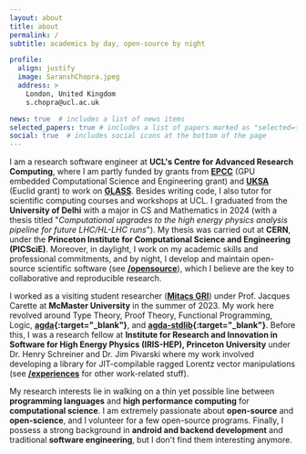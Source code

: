 ```yaml
---
layout: about
title: about
permalink: /
subtitle: academics by day, open-source by night

profile:
  align: justify
  image: SaranshChopra.jpeg
  address: >
    London, United Kingdom
    s.chopra@ucl.ac.uk

news: true  # includes a list of news items
selected_papers: true # includes a list of papers marked as "selected={true}"
social: true  # includes social icons at the bottom of the page
---
```


I am a research software engineer at **UCL's Centre for Advanced Research Computing**, where I am partly funded by grants from **[EPCC](https://www.epcc.ed.ac.uk)** (GPU embedded Computational Science and Engineering grant) and **[UKSA](https://www.gov.uk/government/organisations/uk-space-agency)** (Euclid grant) to work on **[GLASS](https://github.com/glass-dev/glass)**. Besides writing code, I also tutor for scientific computing courses and workshops at UCL. I graduated from the **University of Delhi** with a major in CS and Mathematics in 2024 (with a thesis titled "*Computational upgrades to the high energy physics analysis pipeline for future LHC/HL-LHC runs*"). My thesis was carried out at **CERN**, under the **Princeton Institute for Computational Science and Engineering (PICSciE)**.  Moreover, in daylight, I work on my academic skills and professional commitments, and by night, I develop and maintain open-source scientific software (see **[/opensource](/opensource)**), which I believe are the key to collaborative and reproducible research.

I worked as a visiting student researcher (**[Mitacs GRI](https://www.mitacs.ca/en/programs/globalink/globalink-research-internship)**) under Prof. Jacques Carette at **McMaster University** in the summer of 2023. My work here revolved around Type Theory, Proof Theory, Functional Programming, Logic, **[agda](https://wiki.portal.chalmers.se/agda/pmwiki.php){:target="_blank"}**, and **[agda-stdlib](https://github.com/agda/agda-stdlib){:target="_blank"}**. Before this, I was a research fellow at **Institute for Research and Innovation in Software for High Energy Physics (IRIS-HEP), Princeton University** under Dr. Henry Schreiner and Dr. Jim Pivarski where my work involved developing a library for JIT-compilable ragged Lorentz vector manipulations (see **[/experiences](/experiense)** for other work-related stuff).


My research interests lie in walking on a thin yet possible line between **programming languages** and **high performance computing** for **computational science**. I am extremely passionate about **open-source** and **open-science**, and I volunteer for a few open-source programs. Finally, I possess a strong background in **android and backend development** and traditional **software engineering**, but I don't find them interesting anymore.

<!-- Apart from academics, you might find me reading popular science books, riding my bicycle (every day at 5 pm), stargazing and photographing eclipses using my 5-7 year old telescopes, and trying to learn how to play a violin. -->

<!-- ## current and past affiliations

The organisations, institutes, and programs I am currently working for (or under/on), or have worked for in the past. -->

<!-- <p align="center">
  <img src="assets/img/pybamm-logo.png" style="width: 500px"/>
  <img src="assets/img/flux-logo.png" style="width: 350px"/>
  <img src="assets/img/iris-hep-logo.png" style="width: 300px"/>
  <img src="assets/img/scikit-hep-logo.png" style="width: 270px"/>
  <img src="assets/img/julia-logo.png" style="width: 350px"/>
  <img src="assets/img/gsoc-logo.png" style="width: 350px"/>
</p> -->

<!-- <p align="center">
  <a href="https://home.cern/" target="_blank"><img src="assets/img/CERN_logo.png" style="width: 120px"/></a>
  <a href="https://wiki.portal.chalmers.se/agda/pmwiki.php/" target="_blank"><img src="assets/img/agda-logo.png" style="width: 230px"/></a>
  <a href="https://www.mcmaster.ca/" target="_blank"><img src="assets/img/mcmaster-logo.png" style="width: 200px"/></a>
  <a href="https://www.mitacs.ca/" target="_blank"><img src="assets/img/mitacs-logo.jpg" style="width: 250px"/></a>
  <a href="https://opensciencelabs.org/" target="_blank"><img src="assets/img/osl-logo.svg" style="width: 220px"/></a>
  <a href="https://summerofcode.withgoogle.com/" target="_blank"><img src="assets/img/gsoc-logo.png" style="width: 250px"/></a>
  <a href="https://researchcomputing.princeton.edu/research/iris-hep-software-institute" target="_blank"><img src="assets/img/iris-hep-logo.png" style="width: 200px"/></a>
  <a href="https://scikit-hep.org/" target="_blank"><img src="assets/img/scikit-hep-logo.png" style="width: 150px"/></a>
  <a href="https://www.pybamm.org/" target="_blank"><img src="assets/img/pybamm-logo.png" style="width: 270px"/></a>
  <a href="https://fluxml.ai/" target="_blank"><img src="assets/img/flux-logo.png" style="width: 250px"/></a>
  <a href="https://numfocus.org/" target="_blank"><img src="assets/img/numfocus-logo.png" style="width: 250px"/></a>
  <a href="https://julialang.org/" target="_blank"><img src="assets/img/julia-logo.png" style="width: 160px"/></a>
  <a href="https://researchcomputing.princeton.edu/" target="_blank"><img src="assets/img/princeton-computing-logo.png" style="width: 120px"/></a>
</p> -->
